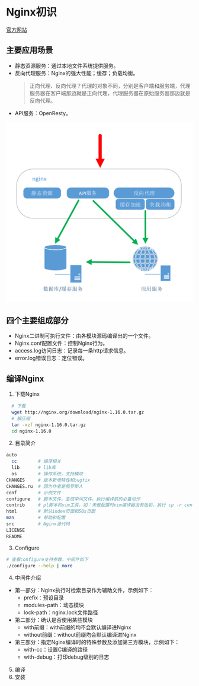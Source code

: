 # Nginx初识

[官方网站](http://nginx.org/)

## 主要应用场景

- 静态资源服务：通过本地文件系统提供服务。
- 反向代理服务：Nginx的强大性能；缓存；负载均衡。
  > 正向代理、反向代理？代理的对象不同，分别是客户端和服务端，代理服务器在客户端那边就是正向代理，代理服务器在原始服务器那边就是反向代理。
- API服务：OpenResty。

![](../../.imgs/base.png)

## 四个主要组成部分

- Nginx二进制可执行文件：由各模块源码编译出的一个文件。
- Nginx.conf配置文件：控制Nginx行为。
- access.log访问日志：记录每一条http请求信息。
- error.log错误日志：定位错误。

## 编译Nginx

1. 下载Nginx

  ``` sh
    # 下载
    wget http://nginx.org/download/nginx-1.16.0.tar.gz
    # 解压缩
    tar -xzf nginx-1.16.0.tar.gz
    cd nginx-1.16.0
  ```

2. 目录简介

  ``` sh
  auto
    cc        # 编译相关
    lib       # lib库
    os        # 操作系统，支持模块
  CHANGES     # 版本新增特性和bugfix
  CHANGES.ru  # 因为作者是俄罗斯人
  conf        # 示例文件
  configure   # 脚本文件，生成中间文件，执行编译前的必备动作
  contrib     # pl脚本和vim工具，如：未做配置时vim编译器没有色彩，执行 cp -r contrib/vim/* ~/.vim (没有目录先新建)
  html        # 默认index页面和50x页面
  man         # 帮助和配置
  src         # Nginx源代码
  LICENSE  
  README
  ```

3. Configure

  ``` sh
  # 查看configure支持参数，中间件如下
  ./configure --help | more
  ```

4. 中间件介绍

- 第一部分：Nginx执行时检索目录作为辅助文件，示例如下：
  - prefix：预设目录
  - modules-path：动态模块
  - lock-path：nginx.lock文件路径
- 第二部分：确认是否使用某些模块
  - with前缀：with前缀的均不会默认编译进Nginx
  - without前缀：without前缀均会默认编译进Nginx
- 第三部分：指定Nginx编译时的特殊参数及添加第三方模块，示例如下：
  - with-cc：设置C编译的路径
  - with-debug：打印debug级别的日志

5. 编译
6. 安装
